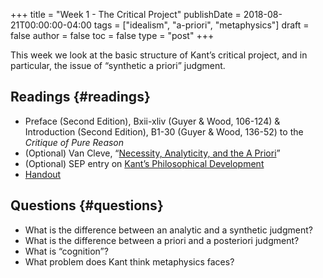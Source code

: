+++
title = "Week 1 - The Critical Project"
publishDate = 2018-08-21T00:00:00-04:00
tags = ["idealism", "a-priori", "metaphysics"]
draft = false
author = false
toc = false
type = "post"
+++

This week we look at the basic structure of Kant&rsquo;s critical project, and in
particular, the issue of &ldquo;synthetic a priori&rdquo; judgment.


## Readings {#readings}

-   Preface (Second Edition), Bxii-xliv (Guyer & Wood, 106-124) &
    Introduction (Second Edition), B1-30 (Guyer & Wood, 136-52) to the
    _Critique of Pure Reason_
-   (Optional) Van Cleve, &ldquo;[Necessity, Analyticity, and the A Priori](https://www.dropbox.com/s/xkwnhakotbmeuop/vancleve1999_necessity%2C_analyticity%2C_and_the_a_priori.pdf?dl=0)&rdquo;
-   (Optional) SEP entry on [Kant&rsquo;s Philosophical Development](http://plato.stanford.edu/entries/kant-development/)
-   [Handout](/materials/handouts/handout1.pdf)


## Questions {#questions}

-   What is the difference between an analytic and a synthetic judgment?
-   What is the difference between a priori and a posteriori judgment?
-   What is &ldquo;cognition&rdquo;?
-   What problem does Kant think metaphysics faces?

